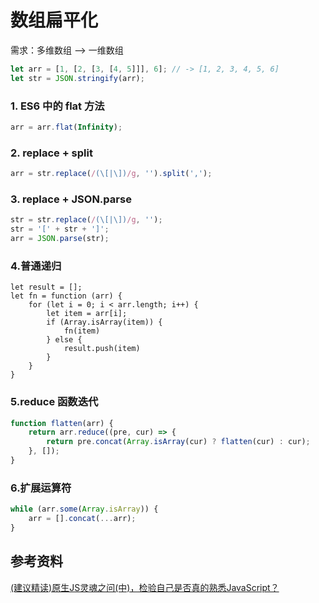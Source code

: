 # 数组扁平化

需求：多维数组 ——> 一维数组

```javascript
let arr = [1, [2, [3, [4, 5]]], 6]; // -> [1, 2, 3, 4, 5, 6]
let str = JSON.stringify(arr);
```

### 1. ES6 中的 flat 方法

```javascript
arr = arr.flat(Infinity);
```

### 2. replace + split

```javascript
arr = str.replace(/(\[|\])/g, '').split(',');
```

### 3. replace + JSON.parse

```javascript
str = str.replace(/(\[|\])/g, '');
str = '[' + str + ']';
arr = JSON.parse(str);
```

### 4.普通递归

```
let result = [];
let fn = function (arr) {
	for (let i = 0; i < arr.length; i++) {
		let item = arr[i];
		if (Array.isArray(item)) {
			fn(item)
		} else {
			result.push(item)
		}
	}
}
```

### 5.reduce 函数迭代

```javascript
function flatten(arr) {
    return arr.reduce((pre, cur) => {
        return pre.concat(Array.isArray(cur) ? flatten(cur) : cur);
    }, []);
}
```

### 6.扩展运算符

```javascript
while (arr.some(Array.isArray)) {
    arr = [].concat(...arr);
}
```





## 参考资料

[(建议精读)原生JS灵魂之问(中)，检验自己是否真的熟悉JavaScript？](https://juejin.cn/post/6844903986479251464)
